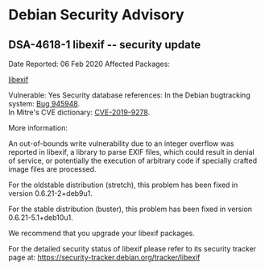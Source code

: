 
Debian Security Advisory
========================


DSA-4618-1 libexif -- security update
-------------------------------------



Date Reported:
06 Feb 2020
Affected Packages:

[libexif](https://packages.debian.org/src:libexif)

Vulnerable:
Yes
Security database references:
In the Debian bugtracking system: [Bug 945948](https://bugs.debian.org/cgi-bin/bugreport.cgi?bug=945948).  
In Mitre's CVE dictionary: [CVE-2019-9278](https://security-tracker.debian.org/tracker/CVE-2019-9278).  

More information:

An out-of-bounds write vulnerability due to an integer overflow was
reported in libexif, a library to parse EXIF files, which could result
in denial of service, or potentially the execution of arbitrary code if
specially crafted image files are processed.


For the oldstable distribution (stretch), this problem has been fixed
in version 0.6.21-2+deb9u1.


For the stable distribution (buster), this problem has been fixed in
version 0.6.21-5.1+deb10u1.


We recommend that you upgrade your libexif packages.


For the detailed security status of libexif please refer to its security
tracker page at:
<https://security-tracker.debian.org/tracker/libexif>





